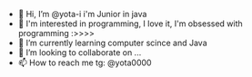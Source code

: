 - 👋 Hi, I’m @yota-i i'm Junior in java
- 👀 I'm interested in programming, I love it, I'm obsessed with programming :>>>>
- 🌱 I’m currently learning computer scince and Java
- 💞️ I’m looking to collaborate on ...
- 📫 How to reach me tg: @yota0000

<!---
yota-i/yota-i is a ✨ special ✨ repository because its `README.md` (this file) appears on your GitHub profile.
You can click the Preview link to take a look at your changes.
--->

